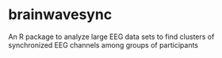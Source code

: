 # brainwavesync
An R package to analyze large EEG data sets to find clusters of synchronized EEG channels among groups of participants
